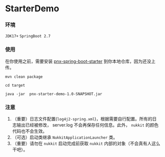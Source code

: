 # StarterDemo

### 环境
`JDK17+` `SpringBoot 2.7`

### 使用

在你使用之前，需要安装 [pnx-spring-boot-starter](https://github.com/WanneSimon) 到你本地仓库，因为还没上传。

```shell
mvn clean package

cd target

java -jar  pnx-starter-demo-1.0-SNAPSHOT.jar
```

### 注意
  1. （重要）日志文件配置(`log4j2-spring.xml`)，根据需要自行配置。所有的日志输出已经被修改， server.log 不会再保存任何信息。此外， `nukkit` 的颜色代码也不会生效。
  2. （可选）启动类继承 `NukkitApplicationLauncher` 类。
  3. （重要）请勿在 `nukkit` 启动完成前获取 `nukkit` 内部的对象（不会真有人这么干吧）。
